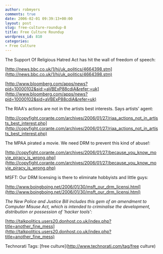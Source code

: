```yaml
---
author: robmyers
comments: true
date: 2006-02-01 09:39:13+00:00
layout: post
slug: free-culture-roundup-8
title: Free Culture Roundup
wordpress_id: 810
categories:
- Free Culture
---
```


  
The Support Of Religious Hatred Act has hit the wall of freedom of speech:  


  
[http://news.bbc.co.uk/1/hi/uk_politics/4664398.stm](http://news.bbc.co.uk/1/hi/uk_politics/4664398.stm)  


  
[http://www.bloomberg.com/apps/news?pid=10000102&sid;=aVBExP88cdiA&refer;=uk](http://www.bloomberg.com/apps/news?pid=10000102&sid=aVBExP88cdiA&refer=uk)  


  
The RIAA's actions are not in the artists best interests. Says artists' agent:  


  
[http://copyfight.corante.com/archives/2006/01/27/riaa_actions_not_in_artists_best_interest.php](http://copyfight.corante.com/archives/2006/01/27/riaa_actions_not_in_artists_best_interest.php)  


  
The MPAA pirated a movie. We need DRM to prevent this kind of abuse!:  


  
[http://copyfight.corante.com/archives/2006/01/27/because_you_know_movie_piracy_is_wrong.php](http://copyfight.corante.com/archives/2006/01/27/because_you_know_movie_piracy_is_wrong.php)  


  
MSFT: Our DRM licensing is there to eliminate hobbyists and little guys:  


  
[http://www.boingboing.net/2006/01/30/msft_our_drm_licensi.html](http://www.boingboing.net/2006/01/30/msft_our_drm_licensi.html)  


  
_The New Police and Justice Bill includes this gem of an amendment to Computer Misuse Act, which is intended to criminalise the development, distribution or possession of 'hacker tools':_  


  
[http://talkpolitics.users20.donhost.co.uk/index.php?title=another_fine_mess](http://talkpolitics.users20.donhost.co.uk/index.php?title=another_fine_mess)  


  


Technorati Tags: [free culture](http://www.technorati.com/tag/free culture)

  


